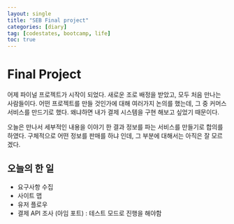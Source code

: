 ```yaml
---
layout: single
title: "SEB Final project"
categories: [diary]
tag: [codestates, bootcamp, life]
toc: true
---
```


# Final Project

어제 파이널 프로젝트가 시작이 되었다. 새로운 조로 배정을 받았고, 모두 처음 만나는 사람들이다. 어떤 프로젝트를 만들 것인가에 대해 여러가지 논의를 했는데, 그 중 커머스 서비스를 만드기로 했다. 왜냐하면 내가 결제 시스템을 구현 해보고 싶었기 때문이다.

오늘은 만나서 세부적인 내용을 이야기 한 결과 정보를 파는 서비스를 만들기로 합의를 하였다. 구체적으로 어떤 정보를 판매를 하냐 인데, 그 부분에 대해서는 아직은 잘 모르겠다.

## 오늘의 한 일

- 요구사항 수집
- 사이트 맵
- 유저 플로우
- 결제 API 조사 (아임 포트) : 테스트 모드로 진행을 해야함
